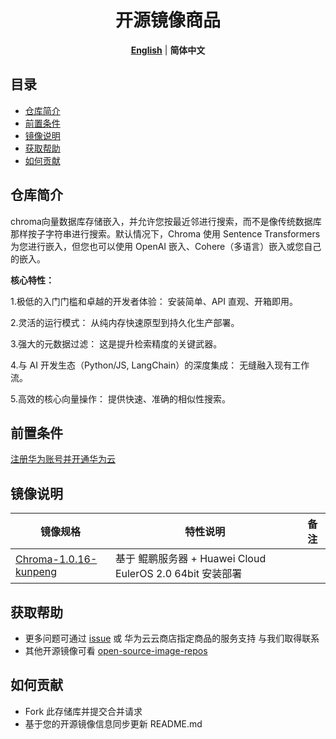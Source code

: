 <p align="center">
  <h1 align="center">开源镜像商品</h1>
  <p align="center">
    <a href="README.md"><strong>English</strong></a> | <strong>简体中文</strong>
  </p>
</p>

## 目录

- [仓库简介](#仓库简介)
- [前置条件](#前置条件)
- [镜像说明](#镜像说明)
- [获取帮助](#获取帮助)
- [如何贡献](#如何贡献)

## 仓库简介
chroma向量数据库存储嵌入，并允许您按最近邻进行搜索，而不是像传统数据库那样按子字符串进行搜索。默认情况下，Chroma 使用 Sentence Transformers 为您进行嵌入，但您也可以使用 OpenAI 嵌入、Cohere（多语言）嵌入或您自己的嵌入。

**核心特性：**

1.极低的入门门槛和卓越的开发者体验： 安装简单、API 直观、开箱即用。

2.灵活的运行模式： 从纯内存快速原型到持久化生产部署。

3.强大的元数据过滤： 这是提升检索精度的关键武器。

4.与 AI 开发生态（Python/JS, LangChain）的深度集成： 无缝融入现有工作流。

5.高效的核心向量操作： 提供快速、准确的相似性搜索。

## 前置条件
[注册华为账号并开通华为云](https://support.huaweicloud.com/usermanual-account/account_id_001.html)

## 镜像说明

| 镜像规格                                                                                                                     | 特性说明 | 备注 |
|--------------------------------------------------------------------------------------------------------------------------| --- | --- |
| [Chroma-1.0.16-kunpeng](https://github.com/HuaweiCloudDeveloper/chroma-image/tree/Chroma-1.0.16-kunpeng) | 基于 鲲鹏服务器 + Huawei Cloud EulerOS 2.0 64bit 安装部署 |  |

## 获取帮助
- 更多问题可通过 [issue](当前仓库issue地址) 或 华为云云商店指定商品的服务支持 与我们取得联系
- 其他开源镜像可看 [open-source-image-repos](https://github.com/HuaweiCloudDeveloper/open-source-image-repos)

## 如何贡献
- Fork 此存储库并提交合并请求
- 基于您的开源镜像信息同步更新 README.md
